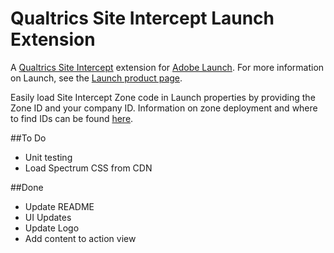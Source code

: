 # Qualtrics Site Intercept Launch Extension

A [Qualtrics Site Intercept](https://www.qualtrics.com/site-intercept/) extension for [Adobe Launch](https://developer.adobelaunch.com/). For more information on Launch, see the [Launch product page](http://www.adobe.com/enterprise/cloud-platform/launch.html).

Easily load Site Intercept Zone code in Launch properties by providing the Zone ID and your company ID. Information on zone deployment and where to find IDs can be found [here](https://www.qualtrics.com/support/website-app-feedback/getting-started-with-website-app-feedback/website-app-feedback-technical-documentation/).



##To Do

* Unit testing
* Load Spectrum CSS from CDN

##Done

* Update README
* UI Updates
* Update Logo
* Add content to action view
